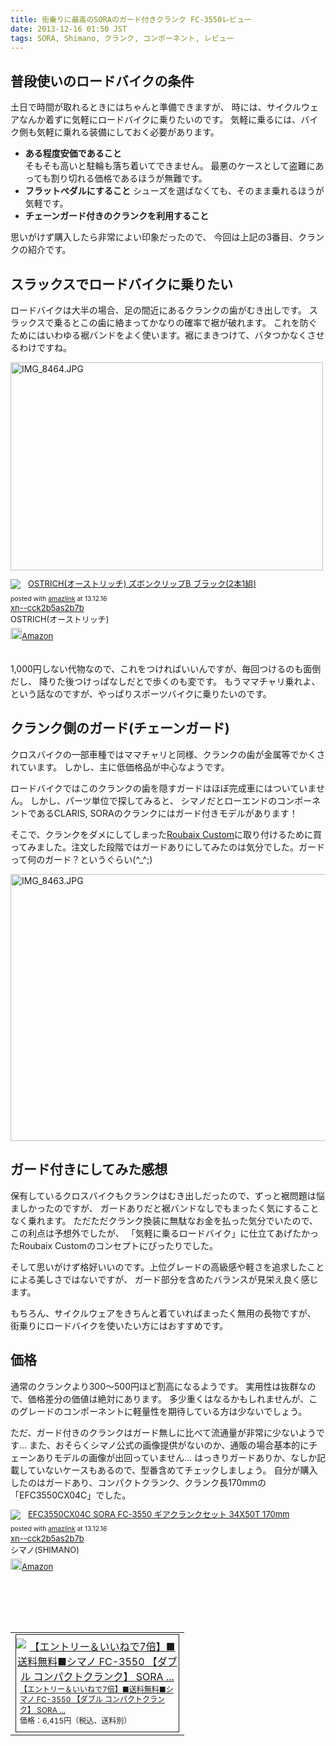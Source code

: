 ```yaml
---
title: 街乗りに最高のSORAのガード付きクランク FC-3550レビュー
date: 2013-12-16 01:50 JST
tags: SORA, Shimano, クランク, コンポーネント, レビュー
---
```


## 普段使いのロードバイクの条件
土日で時間が取れるときにはちゃんと準備できますが、
時には、サイクルウェアなんか着ずに気軽にロードバイクに乗りたいのです。
気軽に乗るには、バイク側も気軽に乗れる装備にしておく必要があります。

* **ある程度安価であること**  
  そもそも高いと駐輪も落ち着いてできません。
  最悪のケースとして盗難にあっても割り切れる価格であるほうが無難です。
* **フラットペダルにすること**
  シューズを選ばなくても、そのまま乗れるほうが気軽です。
* **チェーンガード付きのクランクを利用すること**

思いがけず購入したら非常によい印象だったので、
今回は上記の3番目、クランクの紹介です。 

## スラックスでロードバイクに乗りたい
ロードバイクは大半の場合、足の間近にあるクランクの歯がむき出しです。
スラックスで乗るとこの歯に絡まってかなりの確率で裾が破れます。
これを防ぐためにはいわゆる裾バンドをよく使います。裾にまきつけて、バタつかなくさせるわけですね。

<a href="http://www.flickr.com/photos/uskanda/11386142955/" title="IMG_8464.JPG by uskanda, on Flickr"><img src="http://farm6.staticflickr.com/5481/11386142955_681585afa6.jpg" width="500" height="333" alt="IMG_8464.JPG"></a>

<div class='amazlink-box' style='text-align:left;padding-bottom:20px;font-size:small;/zoom: 1;overflow: hidden;'><div class='amazlink-list' style='clear: both;'><div class='amazlink-image' style='float:left;margin:0px 12px 1px 0px;'><a href='http://www.amazon.co.jp/OSTRICH-%E3%82%AA%E3%83%BC%E3%82%B9%E3%83%88%E3%83%AA%E3%83%83%E3%83%81-%E3%82%BA%E3%83%9C%E3%83%B3%E3%82%AF%E3%83%AA%E3%83%83%E3%83%97B-%E3%83%96%E3%83%A9%E3%83%83%E3%82%AF-2%E6%9C%AC1%E7%B5%84/dp/B003RWSHE4%3FSubscriptionId%3DAKIAJBCXQ4WQGJ7WU3WA%26tag%3Duasmks-22%26linkCode%3Dxm2%26camp%3D2025%26creative%3D165953%26creativeASIN%3DB003RWSHE4' target='_blank' rel='nofollow'><img src='http://ecx.images-amazon.com/images/I/41VRsKSwnLL._SL160_.jpg' style='border: none;' /></a></div><div class='amazlink-info' style='height:29; margin-bottom: 10px'><div class='amazlink-name' style='margin-bottom:10px;line-height:120%'><a href='http://www.amazon.co.jp/OSTRICH-%E3%82%AA%E3%83%BC%E3%82%B9%E3%83%88%E3%83%AA%E3%83%83%E3%83%81-%E3%82%BA%E3%83%9C%E3%83%B3%E3%82%AF%E3%83%AA%E3%83%83%E3%83%97B-%E3%83%96%E3%83%A9%E3%83%83%E3%82%AF-2%E6%9C%AC1%E7%B5%84/dp/B003RWSHE4%3FSubscriptionId%3DAKIAJBCXQ4WQGJ7WU3WA%26tag%3Duasmks-22%26linkCode%3Dxm2%26camp%3D2025%26creative%3D165953%26creativeASIN%3DB003RWSHE4' rel='nofollow' target='_blank'>OSTRICH(オーストリッチ) ズボンクリップB ブラック(2本1組)</a></div><div class='amazlink-powered' style='font-size:80%;margin-top:5px;line-height:120%'>posted with <a href='http://amazlink.keizoku.com/' title='アマゾンアフィリエイトリンク作成ツール' target='_blank'>amazlink</a> at 13.12.16</div><noscript><a href='http://bust-up.gob.jp'>xn--cck2b5as2b7b</a></noscript><div class='amazlink-detail'>OSTRICH(オーストリッチ)<br /></div><div class='amazlink-sub-info' style='float: left;'><div class='amazlink-link' style='margin-top: 5px'><img src='http://amazlink.fuyu.gs/icon_amazon.png' width='18'><a href='http://www.amazon.co.jp/OSTRICH-%E3%82%AA%E3%83%BC%E3%82%B9%E3%83%88%E3%83%AA%E3%83%83%E3%83%81-%E3%82%BA%E3%83%9C%E3%83%B3%E3%82%AF%E3%83%AA%E3%83%83%E3%83%97B-%E3%83%96%E3%83%A9%E3%83%83%E3%82%AF-2%E6%9C%AC1%E7%B5%84/dp/B003RWSHE4%3FSubscriptionId%3DAKIAJBCXQ4WQGJ7WU3WA%26tag%3Duasmks-22%26linkCode%3Dxm2%26camp%3D2025%26creative%3D165953%26creativeASIN%3DB003RWSHE4' rel='nofollow' target='_blank'>Amazon</a></div></div></div></div></div>

1,000円しない代物なので、これをつければいいんですが、毎回つけるのも面倒だし、
降りた後つけっぱなしだとで歩くのも変です。
もうママチャリ乗れよ、という話なのですが、やっぱりスポーツバイクに乗りたいのです。

## クランク側のガード(チェーンガード)
クロスバイクの一部車種ではママチャリと同様、クランクの歯が金属等でかくされています。
しかし、主に低価格品が中心なようです。

ロードバイクではこのクランクの歯を隠すガードはほぼ完成車にはついていません。
しかし、パーツ単位で探してみると、
シマノだとローエンドのコンポーネントであるCLARIS, SORAのクランクにはガード付きモデルがあります！

そこで、クランクをダメにしてしまった[Roubaix Custom](http://blog.uskanda.com/cycle/2013/12/14/my-bike-roubaix-custom/)に取り付けるために買ってみました。注文した段階ではガードありにしてみたのは気分でした。ガードって何のガード？というぐらい(^_^;)

<a href="http://www.flickr.com/photos/uskanda/11383907076/" title="IMG_8463.JPG by uskanda, on Flickr"><img src="http://farm4.staticflickr.com/3670/11383907076_d2a894cc8c_z.jpg" width="640" height="427" alt="IMG_8463.JPG"></a>

## ガード付きにしてみた感想
保有しているクロスバイクもクランクはむき出しだったので、ずっと裾問題は悩ましかったのですが、
ガードありだと裾バンドなしでもまったく気にすることなく乗れます。
ただただクランク換装に無駄なお金を払った気分でいたので、この利点は予想外でしたが、
「気軽に乗るロードバイク」に仕立てあげたかったRoubaix Customのコンセプトにぴったりでした。

そして思いがけず格好いいのです。上位グレードの高級感や軽さを追求したことによる美しさではないですが、
ガード部分を含めたバランスが見栄え良く感じます。

もちろん、サイクルウェアをきちんと着ていればまったく無用の長物ですが、
街乗りにロードバイクを使いたい方にはおすすめです。

## 価格
通常のクランクより300〜500円ほど割高になるようです。
実用性は抜群なので、価格差分の価値は絶対にあります。
多少重くはなるかもしれませんが、このグレードのコンポーネントに軽量性を期待している方は少ないでしょう。

ただ、ガード付きのクランクはガード無しに比べて流通量が非常に少ないようです...
また、おそらくシマノ公式の画像提供がないのか、通販の場合基本的にチェーンありモデルの画像が出回っていません...
はっきりガードありか、なしか記載していないケースもあるので、型番含めてチェックしましょう。
自分が購入したのはガードあり、コンパクトクランク、クランク長170mmの「EFC3550CX04C」でした。

<div class='amazlink-box' style='text-align:left;padding-bottom:20px;font-size:small;/zoom: 1;overflow: hidden;'><div class='amazlink-list' style='clear: both;'><div class='amazlink-image' style='float:left;margin:0px 12px 1px 0px;'><a href='http://www.amazon.co.jp/EFC3550CX04C-FC-3550-%E3%82%AE%E3%82%A2%E3%82%AF%E3%83%A9%E3%83%B3%E3%82%AF%E3%82%BB%E3%83%83%E3%83%88-34X50T-170mm/dp/B008VO2MD0%3FSubscriptionId%3DAKIAJBCXQ4WQGJ7WU3WA%26tag%3Duasmks-22%26linkCode%3Dxm2%26camp%3D2025%26creative%3D165953%26creativeASIN%3DB008VO2MD0' target='_blank' rel='nofollow'><img src='http://ecx.images-amazon.com/images/I/21t6a1LvBzL._SL160_.jpg' style='border: none;' /></a></div><div class='amazlink-info' style='height:150; margin-bottom: 10px'><div class='amazlink-name' style='margin-bottom:10px;line-height:120%'><a href='http://www.amazon.co.jp/EFC3550CX04C-FC-3550-%E3%82%AE%E3%82%A2%E3%82%AF%E3%83%A9%E3%83%B3%E3%82%AF%E3%82%BB%E3%83%83%E3%83%88-34X50T-170mm/dp/B008VO2MD0%3FSubscriptionId%3DAKIAJBCXQ4WQGJ7WU3WA%26tag%3Duasmks-22%26linkCode%3Dxm2%26camp%3D2025%26creative%3D165953%26creativeASIN%3DB008VO2MD0' rel='nofollow' target='_blank'>EFC3550CX04C SORA FC-3550 ギアクランクセット 34X50T 170mm</a></div><div class='amazlink-powered' style='font-size:80%;margin-top:5px;line-height:120%'>posted with <a href='http://amazlink.keizoku.com/' title='アマゾンアフィリエイトリンク作成ツール' target='_blank'>amazlink</a> at 13.12.16</div><noscript><a href='http://bust-up.gob.jp'>xn--cck2b5as2b7b</a></noscript><div class='amazlink-detail'>シマノ(SHIMANO)<br /></div><div class='amazlink-sub-info' style='float: left;'><div class='amazlink-link' style='margin-top: 5px'><img src='http://amazlink.fuyu.gs/icon_amazon.png' width='18'><a href='http://www.amazon.co.jp/EFC3550CX04C-FC-3550-%E3%82%AE%E3%82%A2%E3%82%AF%E3%83%A9%E3%83%B3%E3%82%AF%E3%82%BB%E3%83%83%E3%83%88-34X50T-170mm/dp/B008VO2MD0%3FSubscriptionId%3DAKIAJBCXQ4WQGJ7WU3WA%26tag%3Duasmks-22%26linkCode%3Dxm2%26camp%3D2025%26creative%3D165953%26creativeASIN%3DB008VO2MD0' rel='nofollow' target='_blank'>Amazon</a></div></div></div></div></div>

<table border="0" cellpadding="0" cellspacing="0"><tr><td valign="top"><div style="border:1px solid;margin:0px;padding:6px 0px;width:260px;text-align:center;float:left"><a href="http://hb.afl.rakuten.co.jp/hgc/122068ba.f3869b3c.122068bb.b066cfef/?pc=http%3a%2f%2fitem.rakuten.co.jp%2fbebike%2ffc-3550-g%2f%3fscid%3daf_link_tbl&amp;m=http%3a%2f%2fm.rakuten.co.jp%2fbebike%2fi%2f10034341%2f" target="_blank"><img src="http://hbb.afl.rakuten.co.jp/hgb/?pc=http%3a%2f%2fthumbnail.image.rakuten.co.jp%2f%400_mall%2fbebike%2fcabinet%2fshimano4%2ffc-3550-g.jpg%3f_ex%3d240x240&amp;m=http%3a%2f%2fthumbnail.image.rakuten.co.jp%2f%400_mall%2fbebike%2fcabinet%2fshimano4%2ffc-3550-g.jpg%3f_ex%3d80x80" alt="【エントリー＆いいねで7倍】■送料無料■シマノ FC-3550 【ダブル コンパクトクランク】 SORA ..." border="0" style="margin:0px;padding:0px"></a><p style="font-size:12px;line-height:1.4em;text-align:left;margin:0px;padding:2px 6px"><a href="http://hb.afl.rakuten.co.jp/hgc/122068ba.f3869b3c.122068bb.b066cfef/?pc=http%3a%2f%2fitem.rakuten.co.jp%2fbebike%2ffc-3550-g%2f%3fscid%3daf_link_tbl&amp;m=http%3a%2f%2fm.rakuten.co.jp%2fbebike%2fi%2f10034341%2f" target="_blank">【エントリー＆いいねで7倍】■送料無料■シマノ FC-3550 【ダブル コンパクトクランク】 SORA ...</a><br><span style="">価格：6,415円（税込、送料別）</span><br></p></div></td></tr></table>

